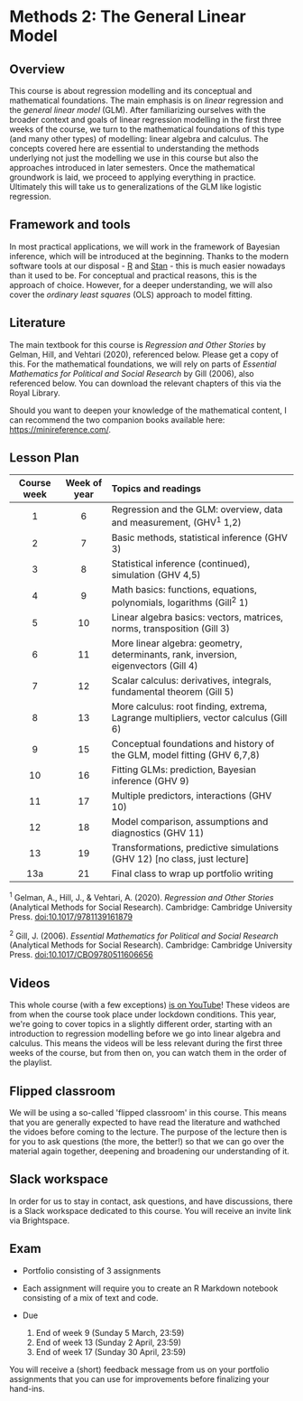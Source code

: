 # Methods 2: The General Linear Model

## Overview

This course is about regression modelling and its conceptual and mathematical foundations. The main emphasis is on *linear* regression and the *general linear model* (GLM). After familiarizing ourselves with the broader context and goals of linear regression modelling in the first three weeks of the course, we turn to the mathematical foundations of this type (and many other types) of modelling: linear algebra and calculus. The concepts covered here are essential to understanding the methods underlying not just the modelling we use in this course but also the approaches introduced in later semesters. Once the mathematical groundwork is laid, we proceed to applying everything in practice. Ultimately this will take us to generalizations of the GLM like logistic regression.

## Framework and tools

In most practical applications, we will work in the framework of Bayesian inference, which will be introduced at the beginning. Thanks to the modern software tools at our disposal - [R](https://www.r-project.org/) and [Stan](https://mc-stan.org/) - this is much easier nowadays than it used to be. For conceptual and practical reasons, this is the approach of choice. However, for a deeper understanding, we will also cover the *ordinary least squares* (OLS) approach to model fitting.

## Literature

The main textbook for this course is *Regression and Other Stories* by Gelman, Hill, and Vehtari (2020), referenced below. Please get a copy of this. For the mathematical foundations, we will rely on parts of *Essential Mathematics for Political and Social Research* by Gill (2006), also referenced below. You can download the relevant chapters of this via the Royal Library.

Should you want to deepen your knowledge of the mathematical content, I can recommend the two companion books available here: https://minireference.com/.

## Lesson Plan

| Course week | Week of year | Topics and readings                                                                  |
|:-----------:|:------------:|:-------------------------------------------------------------------------------------|
| 1           | 6            | Regression and the GLM: overview, data and measurement, (GHV<sup>1</sup> 1,2)        |
| 2           | 7            | Basic methods, statistical inference (GHV 3)                                         |
| 3           | 8            | Statistical inference (continued), simulation (GHV 4,5)                              |
| 4           | 9            | Math basics: functions, equations, polynomials, logarithms (Gill<sup>2</sup> 1)      |
| 5           | 10           | Linear algebra basics: vectors, matrices, norms, transposition (Gill 3)              |
| 6           | 11           | More linear algebra: geometry, determinants, rank, inversion, eigenvectors (Gill 4)  |
| 7           | 12           | Scalar calculus: derivatives, integrals, fundamental theorem (Gill 5)                |
| 8           | 13           | More calculus: root finding, extrema, Lagrange multipliers, vector calculus (Gill 6) |
| 9           | 15           | Conceptual foundations and history of the GLM, model fitting (GHV 6,7,8)             |
| 10          | 16           | Fitting GLMs: prediction, Bayesian inference (GHV 9)                                 |
| 11          | 17           | Multiple predictors, interactions (GHV 10)                                           |
| 12          | 18           | Model comparison, assumptions and diagnostics (GHV 11)                               |
| 13          | 19           | Transformations, predictive simulations (GHV 12) [no class, just lecture]            |
| 13a         | 21           | Final class to wrap up portfolio writing                                             |

<sup>1</sup> Gelman, A., Hill, J., & Vehtari, A. (2020). *Regression and Other Stories* (Analytical Methods for Social Research). Cambridge: Cambridge University Press. [doi:10.1017/9781139161879](https://doi.org/10.1017/9781139161879)

<sup>2</sup> Gill, J. (2006). *Essential Mathematics for Political and Social Research* (Analytical Methods for Social Research). Cambridge: Cambridge University Press. [doi:10.1017/CBO9780511606656](https://doi.org/10.1017/CBO9780511606656)

## Videos

This whole course (with a few exceptions) [is on YouTube](https://www.youtube.com/playlist?list=PLvJwKACYy5_MTdnrzxx_1sN389dS9OB3S)! These videos are from when the course took place under lockdown conditions. This year, we're going to cover topics in a slightly different order, starting with an introduction to regression modelling before we go into linear algebra and calculus. This means the videos will be less relevant during the first three weeks of the course, but from then on, you can watch them in the order of the playlist.

## Flipped classroom

We will be using a so-called 'flipped classroom' in this course. This means that you are generally expected to have read the literature and wathched the vidoes before coming to the lecture. The purpose of the lecture then is for you to ask questions (the more, the better!) so that we can go over the material again together, deepening and broadening our understanding of it.

## Slack workspace

In order for us to stay in contact, ask questions, and have discussions, there is a Slack workspace dedicated to this course. You will receive an invite link via Brightspace.

## Exam

- Portfolio consisting of 3 assignments
- Each assignment will require you to create an R Markdown notebook
consisting of a mix of text and code.

- Due
  1. End of week 9 (Sunday 5 March, 23:59)
  2. End of week 13 (Sunday 2 April, 23:59)
  3. End of week 17 (Sunday 30 April, 23:59)

You will receive a (short) feedback message from us on your portfolio assignments that you can use for improvements before finalizing your hand-ins.

